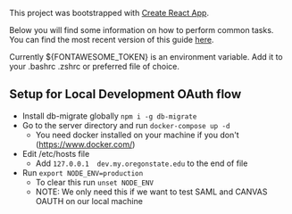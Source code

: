 This project was bootstrapped with [Create React App](https://github.com/facebookincubator/create-react-app).

Below you will find some information on how to perform common tasks.<br>
You can find the most recent version of this guide [here](https://github.com/facebookincubator/create-react-app/blob/master/packages/react-scripts/template/README.md).

Currently ${FONTAWESOME_TOKEN} is an environment variable.
Add it to your .bashrc .zshrc or preferred file of choice.

## Setup for Local Development OAuth flow
* Install db-migrate globally `npm i -g db-migrate`
* Go to the server directory and run `docker-compose up -d`
  * You need docker installed on your machine if you don't (https://www.docker.com/)
* Edit /etc/hosts file
  * Add `127.0.0.1  dev.my.oregonstate.edu` to the end of file
* Run `export NODE_ENV=production`
  * To clear this run `unset NODE_ENV`
  * NOTE: We only need this if we want to test SAML and CANVAS OAUTH on our local machine

